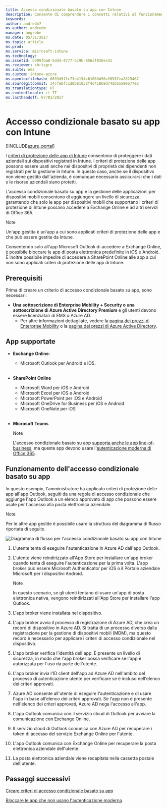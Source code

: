 ```yaml
---
title: Accesso condizionale basato su app con Intune
description: Consente di comprendere i concetti relativi al funzionamento dell'accesso condizionale basato su app con Intune.
keywords: 
author: andredm7
ms.author: andredm
manager: angrobe
ms.date: 05/31/2017
ms.topic: article
ms.prod: 
ms.service: microsoft-intune
ms.technology: 
ms.assetid: b399fba0-5dd4-4777-bc9b-856af038ec41
ms.reviewer: chrisgre
ms.suite: ems
ms.custom: intune-azure
ms.openlocfilehash: 0893d511c73e4154c61063d96e26937ea2825467
ms.sourcegitcommit: 34cfebfc1d8b81032f4d41869d74dda559e677e2
ms.translationtype: HT
ms.contentlocale: it-IT
ms.lasthandoff: 07/01/2017
---
```

# <a name="app-based-conditional-access-with-intune"></a>Accesso condizionale basato su app con Intune

[!INCLUDE[azure_portal](./includes/azure_portal.md)]

I [criteri di protezione delle app di Intune](app-protection-policy.md) consentono di proteggere i dati aziendali sui dispositivi registrati in Intune. I criteri di protezione delle app possono essere usati anche nei dispositivi di proprietà dei dipendenti non registrati per la gestione in Intune. In questo caso, anche se il dispositivo non viene gestito dall'azienda, è comunque necessario assicurarsi che i dati e le risorse aziendali siano protetti.

L'accesso condizionale basato su app e la gestione delle applicazioni per dispositivi mobili consentono di aggiungere un livello di sicurezza, garantendo che solo le app per dispositivi mobili che supportano i criteri di protezione di Intune possano accedere a Exchange Online e ad altri servizi di Office 365.

> [!NOTE]
> Un'app gestita è un'app a cui sono applicati criteri di protezione delle app e che può essere gestita da Intune.

Consentendo solo all'app Microsoft Outlook di accedere a Exchange Online, è possibile bloccare le app di posta elettronica predefinite in iOS e Android. È inoltre possibile impedire di accedere a SharePoint Online alle app a cui non sono applicati criteri di protezione delle app di Intune.

## <a name="prerequisites"></a>Prerequisiti
Prima di creare un criterio di accesso condizionale basato su app, sono necessari:

- **Una sottoscrizione di Enterprise Mobility + Security o una sottoscrizione di Azure Active Directory Premium** e gli utenti devono essere licenziatari di EMS o Azure AD.
    - Per altre informazioni dettagliate, vedere la [pagina dei prezzi di Enterprise Mobility](https://www.microsoft.com/cloud-platform/enterprise-mobility-pricing) o la [pagina dei prezzi di Azure Active Directory](https://azure.microsoft.com/pricing/details/active-directory/).

## <a name="supported-apps"></a>App supportate

- **Exchange Online**:
    - Microsoft Outlook per Android e iOS.
<br></br>
- **SharePoint Online**
    - Microsoft Word per iOS e Android
    - Microsoft Excel per iOS e Android
    - Microsoft PowerPoint per iOS e Android
    - Microsoft OneDrive for Business per iOS e Android
    - Microsoft OneNote per iOS
<br></br>
- **Microsoft Teams**

    > [!NOTE] 
    > L'accesso condizionale basato su app [supporta anche le app line-of-business](https://docs.microsoft.com/intune-classic/deploy-use/block-apps-with-no-modern-authentication), ma queste app devono usare l'[autenticazione moderna di Office 365](https://support.office.com/article/Using-Office-365-modern-authentication-with-Office-clients-776c0036-66fd-41cb-8928-5495c0f9168a).

## <a name="how-app-based-conditional-access-works"></a>Funzionamento dell'accesso condizionale basato su app

In questo esempio, l'amministratore ha applicato criteri di protezione delle app all'app Outlook, seguiti da una regola di accesso condizionale che aggiunge l'app Outlook a un elenco approvato di app che possono essere usate per l'accesso alla posta elettronica aziendale.

> [!NOTE] 
> Per le altre app gestite è possibile usare la struttura del diagramma di flusso riportata di seguito.

![Diagramma di flusso per l'accesso condizionale basato su app con Intune](./media/ca-intune-common-ways-3.png)

1.  L'utente tenta di eseguire l'autenticazione in Azure AD dall'app Outlook.

2.  L'utente viene reindirizzato all'App Store per installare un'app broker quando tenta di eseguire l'autenticazione per la prima volta. L'app broker può essere Microsoft Authenticator per iOS o il Portale aziendale Microsoft per i dispositivi Android.

    > [!NOTE]
    > In questo scenario, se gli utenti tentano di usare un'app di posta elettronica nativa, vengono reindirizzati all'App Store per installare l'app Outlook.

3.  L'app broker viene installata nel dispositivo.

4.  L'app broker avvia il processo di registrazione di Azure AD, che crea un record di dispositivo in Azure AD. Si tratta di un processo diverso dalla registrazione per la gestione di dispositivi mobili (MDM), ma questo record è necessario per applicare i criteri di accesso condizionale nel dispositivo.

5.  L'app broker verifica l'identità dell'app. È presente un livello di sicurezza, in modo che l'app broker possa verificare se l'app è autorizzata per l'uso da parte dell'utente.

6.  L'app broker invia l'ID client dell'app ad Azure AD nell'ambito del processo di autenticazione utente per verificare se è incluso nell'elenco dei criteri approvati.

7.  Azure AD consente all'utente di eseguire l'autenticazione e di usare l'app in base all'elenco dei criteri approvati. Se l'app non è presente nell'elenco dei criteri approvati, Azure AD nega l'accesso all'app.

8.  L'app Outlook comunica con il servizio cloud di Outlook per avviare la comunicazione con Exchange Online.

9.  Il servizio cloud di Outlook comunica con Azure AD per recuperare i token di accesso del servizio Exchange Online per l'utente.

10.  L'app Outlook comunica con Exchange Online per recuperare la posta elettronica aziendale dell'utente.

11.  La posta elettronica aziendale viene recapitata nella cassetta postale dell'utente.

## <a name="next-steps"></a>Passaggi successivi
[Creare criteri di accesso condizionale basato su app](app-based-conditional-access-intune-create.md)

[Bloccare le app che non usano l'autenticazione moderna](app-modern-authentication-block.md)
